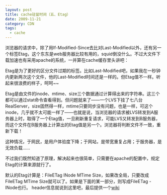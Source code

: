 ```yaml
---
layout: post
title: cache驻留时间（五、Etag）
date: 2009-11-21
category: CDN
tags: 
  - cache
---
```


浏览器的请求中，除了用If-Modified-Since去比对Last-Modified以外，还有另一个标签Etag，这个东东是web服务器比较有用的，squid倒没什么。不过大文件下载加速也有采用apache的系统，一并算在cache缓存里头讲吧：

Etag是为了更好的区分文件过期的标签。比如Last-Modified吧，如果我在一秒钟内更新两次这个文件，他的Last-Modified时间还是一样的。但Etag值不一样。听起来很浪费的样子，呵呵~~

Etag是由文件的inode、mtime、size三个数据通过计算得出来的字符串。这三个都可以通过stat命令查看得到。但问题就来了——一个LVS下挂了七八台RealServer，size固然得一样，mtime只要同步没有问题，也是一样，可这个inode，几乎就不太可能一样了——也就是说，当浏览器的请求被LVS转发到A服务器上时，取得了一个Etag值，一旦刷新重复请求，可能LVS又转发到B服务器，而这个文件在B服务器上计算出的Etag值是另一个。浏览器将判断文件不一致，重新下载！

这种情况，于网民，是用户体验度下降；于网站，是带宽重复占用；于服务器，是无效负载……

不过我们既然知道了原理，解决起来也很简单，只需要在apache的配置中，规定Etag的计算来源就行了。

默认的Etag计算是：FileETag INode MTime Size，如果改全局，只要改成FileETag MTime Size就可以了。如果是下面的某一部分，则写成FileETag -INode也行。
header信息就说到这里吧，最后提供一个[wiki](http://en.wikipedia.org/wiki/List_of_HTTP_headers)

